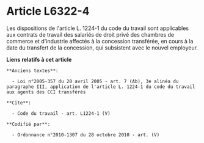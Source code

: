 # Article L6322-4

Les dispositions de l'article L. 1224-1 du code du travail sont applicables aux contrats de travail des salariés de droit
privé des chambres de commerce et d'industrie affectés à la concession transférée, en cours à la date du transfert de la
concession, qui subsistent avec le nouvel employeur.

**Liens relatifs à cet article**

	**Anciens textes**:

	  - Loi n°2005-357 du 20 avril 2005 - art. 7 (Ab), 3e alinéa du paragraphe III, application de l'article L. 1224-1 du code du travail aux agents des CCI transférés

	**Cite**:

	  - Code du travail - art. L1224-1 (V)

	**Codifié par**:

	  - Ordonnance n°2010-1307 du 28 octobre 2010 - art. (V)
